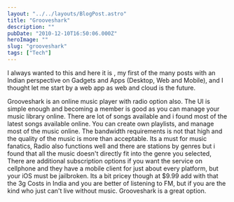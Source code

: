 ```yaml
---
layout: "../../layouts/BlogPost.astro"
title: "Grooveshark"
description: ""
pubDate: "2010-12-10T16:50:06.000Z"
heroImage: ""
slug: "grooveshark"
tags: ["Tech"]
---
```


I always wanted to this and here it is , my first of the many posts with an Indian perspective on Gadgets and Apps (Desktop, Web and Mobile), and I thought let me start by a web app as web and cloud is the future.

Grooveshark is an online music player with radio option also. The UI is simple enough and becoming a member is good as you can manage your music library online. There are lot of songs available and i found most of the latest songs available online. You can create own playlists, and manage most of the music online. The bandwidth requirements is not that high and the quality of the music is more than acceptable. Its a must for music fanatics, Radio also functions well and there are stations by genres but i found that all the music doesn't directly fit into the genre you selected, There are additional subscription options if you want the service on cellphone and they have a mobile client for just about every platform, but your iOS must be jailbroken. Its a bit pricey though at $9.99 add with that the 3g Costs in India and you are better of listening to FM, but if you are the kind who just can't live without music. Grooveshark is a great option.


